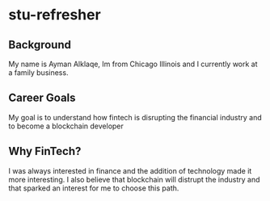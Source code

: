 # stu-refresher

## Background
My name is Ayman Alklaqe, Im from Chicago Illinois and I currently work at a family business.

## Career Goals
My goal is to understand how fintech is disrupting the financial industry and to become a blockchain developer

## Why FinTech?
I was always interested in  finance and the addition of technology made it more interesting. I also believe that blockchain will distrupt the industry and that sparked an interest for me to choose this path.
